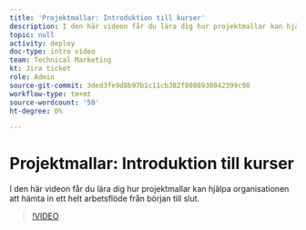 ```yaml
---
title: 'Projektmallar: Introduktion till kurser'
description: I den här videon får du lära dig hur projektmallar kan hjälpa organisationen att hämta in ett helt arbetsflöde från början till slut.
topic: null
activity: deploy
doc-type: intro video
team: Technical Marketing
kt: Jira ticket
role: Admin
source-git-commit: 3ded3fe9d8b97b1c11cb382f8088930842399c98
workflow-type: tm+mt
source-wordcount: '50'
ht-degree: 0%

---
```


# Projektmallar: Introduktion till kurser

I den här videon får du lära dig hur projektmallar kan hjälpa organisationen att hämta in ett helt arbetsflöde från början till slut.

>[!VIDEO](https://video.tv.adobe.com/v/335209/?quality=12)
